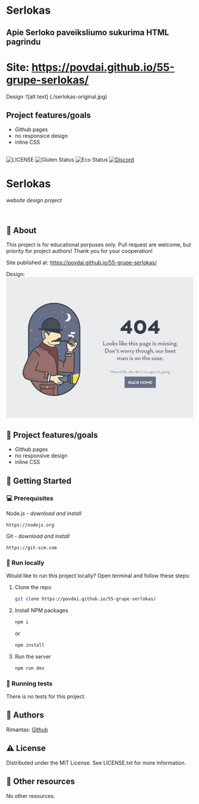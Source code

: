 # Serlokas

## Apie Serloko paveiksliumo sukurima HTML pagrindu

# Site: https://povdai.github.io/55-grupe-serlokas/

Design :![alt text] (./serlokas-original.jpg)

##  Project features/goals

- Github pages
- no responsice design
- inline CSS

## 

![LICENSE](https://img.shields.io/badge/license-MIT-blue.svg?style=flat-square)
![Gluten Status](https://img.shields.io/badge/Gluten-Free-green.svg)
![Eco Status](https://img.shields.io/badge/ECO-Friendly-green.svg)
[![Discord](https://discord.com/api/guilds/571393319201144843/widget.png)](https://discord.gg/dRwW4rw)

# Serlokas

_website design project_

<br>

## 🌟 About

This project is for educational porpuses only. Pull request are welcome, but priority for project authors! Thank you for your cooperation!

Site published at: https://povdai.github.io/55-grupe-serlokas/

Design: ![alt text](./serlokas-original.jpg)

## 🎯 Project features/goals

-   Github pages
-   no responsive design
-   inline CSS

## 🧰 Getting Started

### 💻 Prerequisites

Node.js - _download and install_

```
https://nodejs.org
```

Git - _download and install_

```
https://git-scm.com
```

### 🏃 Run locally

Would like to run this project locally? Open terminal and follow these steps:

1. Clone the repo
    ```sh
    git clone https://povdai.github.io/55-grupe-serlokas/
    ```
2. Install NPM packages
    ```sh
    npm i
    ```
    or
    ```sh
    npm install
    ```
3. Run the server
    ```sh
    npm run dev
    ```

### 🧪 Running tests

There is no tests for this project.

## 🎅 Authors

Rimantas: [Github](https://github.com/PovDai)

## ⚠️ License

Distributed under the MIT License. See LICENSE.txt for more information.

## 🔗 Other resources

No other resources.